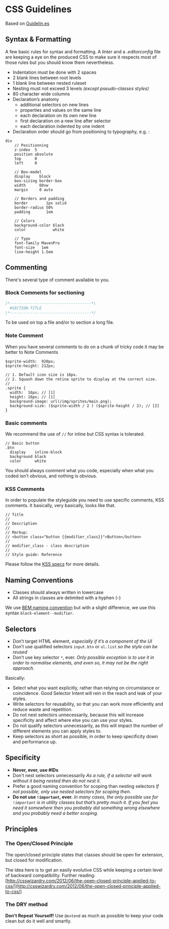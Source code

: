 # CSS Guidelines

Based on [Guidelin.es](http://guidelin.es)

## Syntax & Formatting

A few basic rules for syntax and formatting. A _linter_ and a _.editorconfig_ file are keeping a eye on the produced CSS to make sure it respects most of those rules but you should know them nevertheless.

* Indentation must be done with 2 spaces
* 2 blank lines between root levels
* 1 blank line between nested ruleset
* Nesting must not exceed 3 levels _(except pseudo-classes styles)_
* 80 character wide columns
* Declaration’s anatomy
  * additional selectors on new lines
  * properties and values on the same line
  * each declaration on its own new line
  * first declaration on a new line after selector
  * each declaration indented by one indent
* Declaration order should go from positioning to typography, e.g. :

```
div
    // Positionning
    z-index  5
    position absolute
    top      0
    left     0

    // Box-model
    display    block
    box-sizing border-box
    width      60vw
    margin     0 auto

    // Borders and padding
    border        1px solid
    border-radius 50%
    padding       1em

    // Colors
    background-color black
    color            white

    // Typo
    font-family MavenPro
    font-size   1em
    line-height 1.5em
```

## Commenting
There's several type of comment available to you.

### Block Comments for sectioning
```css
/*------------------------------------*\
  #SECTION-TITLE
\*------------------------------------*/
```
To be used on top a file and/or to section a long file.

### Note Comment

When you have several comments to do on a chunk of tricky code it may be better to Note Comments
```
$sprite-width:  920px;
$sprite-height: 212px;

// 1. Default icon size is 16px.
// 2. Squash down the retina sprite to display at the correct size.
//
.sprite {
  width:  16px; // [1]
  height: 16px; // [1]
  background-image: url(/img/sprites/main.png);
  background-size: ($sprite-width / 2 ) ($sprite-height / 2); // [2]
}
```

### Basic comments

We recommend the use of `//` for inline but CSS syntax is tolerated.
```
// Basic button
.btn
  display    inline-block
  background black
  color      white
```

You should always comment what you code, especially when what you coded isn't obvious, and nothing is obvious.

### KSS Comments

In order to populate the styleguide you need to use specific comments, KSS comments.
It basically, very basically, looks like that.
```
// Title
//
// Description
//
// Markup:
// <button class="button {{modifier_class}}">Button</button>
//
// modifier_class - class description
//
// Style guide: Reference
```

Please follow the [KSS specs](https://github.com/kss-node/kss/blob/spec/SPEC.md) for more details.

## Naming Conventions

* Classes should always written in lowercase
* All strings in classes are delimited with a hyphen (-)

We use [BEM naming convention](http://getbem.com/naming/) but with a slight difference, we use this syntax `block-element--modifier`.

## Selectors

* Don’t target HTML element, _especially if it’s a component of the UI_
* Don’t use qualified selectors `input.btn` or `ul.list` _so the style can be reused_
* Don’t use key selector `*`, ever.
_Only possible exception is to use it in order to normalise elements, and even so, it may not be the right approach._

Basically:
  * Select what you want explicitly, rather than relying on circumstance or coincidence. Good Selector Intent will rein in the reach and leak of your styles.
  * Write selectors for reusability, so that you can work more efficiently and reduce waste and repetition.
  * Do not nest selectors unnecessarily, because this will increase specificity and affect where else you can use your styles.
  * Do not qualify selectors unnecessarily, as this will impact the number of different elements you can apply styles to.
  * Keep selectors as short as possible, in order to keep specificity down and performance up.


## Specificity

* **Never, ever, use #IDs**
* Don't nest selectors unnecessarily
_As a rule, if a selector will work without it being nested then do not nest it._
* Prefer a good naming convention for scoping than nesting selectors
_If not possible, only use nested selectors for scoping then._
* **Do not use `!important`, ever.**
_In many cases, the only possible use for `!important` is in utility classes but that’s pretty much it. If you feel you need it somewhere then you probably did something wrong elsewhere and you probably need a better scoping._


## Principles

### The Open/Closed Principle

The open/closed principle states that classes should be open for extension, but closed for modification.

The idea here is to get an easily evolutive CSS while keeping a certain level of backward compatibility.
Further reading:  [http://csswizardry.com/2012/06/the-open-closed-principle-applied-to-css/](http://csswizardry.com/2012/06/the-open-closed-principle-applied-to-css/)

### The DRY method

**Don't Repeat Yourself!**
Use `@extend` as much as possible to keep your code clean but do it well and smartly.
